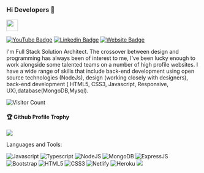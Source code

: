 ### Hi Developers 👋
<a href="https://manoharmeena123.github.io" target="text-decoration:none">   <img height="30" src="https://img.shields.io/badge/My%20Portfolio%20%E2%86%92-gray.svg?colorA=655BE1&colorB=4F44D6&style=for-the-badge"/></a>

[![YouTube Badge](https://img.shields.io/badge/YouTube-ItsManoharMeena-red)](https://www.youtube.com/@manoharmeena3346/videos)
[![Linkedin Badge](https://img.shields.io/badge/-Manohar-blue?style=flat-square&logo=Linkedin&logoColor=white&link=https://www.linkedin.com/in/manohar-meena-1a132221b)](https://www.linkedin.com/in/manohar-meena-1a132221b/)
[![Website Badge](https://img.shields.io/badge/Quora-Manohar-pink)](https://https://www.quora.com/profile/Manohar-Meena-14104)




I'm
Full Stack Solution Architect.
The crossover between design and programming has always been of interest to me, I've been lucky enough to work alongside some talented teams on a number of high profile websites. I have a wide range of skills that include back-end development using open source technologies (NodeJs), design (working closely with designers), back-end development ( HTML5, CSS3, Javascript, Responsive, UX),database(MongoDB,Mysql).


![Visitor Count](https://profile-counter.glitch.me/manoharmeena123/count.svg)

<div>
  <h4>🏆 Github Profile Trophy</h4>
  <a href="https://github.com/ryo-ma/github-profile-trophy">
    <img src="https://github-profile-trophy.vercel.app/?username=manoharmeena123&column=7"/>
  </a>
</div>

Languages and Tools: 

 <img alt="Javascript" src="https://img.shields.io/badge/javascript-%23ED8B00.svg?style=flat-square&logo=javascript&logoColor=white"/> <img alt="Typescript" src="https://img.shields.io/badge/typescript-%23238B00.svg?style=flat-square&logo=typescript&logoColor=white"/> <img alt="NodeJS" src="https://img.shields.io/badge/node.js-%2343853D.svg?style=flat-square&logo=node-dot-js&logoColor=white"/>  <img alt="MongoDB" src ="https://img.shields.io/badge/MongoDB-%234ea94b.svg?style=flat-square&logo=mongodb&logoColor=white"/> <img alt="ExpressJS" src ="https://img.shields.io/badge/ExpressjS-%234e434b.svg?style=flat-square&logo=express&logoColor=white"/> <img alt="Bootstrap" src="https://img.shields.io/badge/bootstrap-%23563D7C.svg?style=flat-square&logo=bootstrap&logoColor=white"/> <img alt="HTML5" src="https://img.shields.io/badge/html5-%23E34F26.svg?style=flat-square&logo=html5&logoColor=white"/> <img alt="CSS3" src="https://img.shields.io/badge/css3-%231572B6.svg?style=flat-square&logo=css3&logoColor=white"/> <img alt="Netlify" src ="https://img.shields.io/badge/Netllify-%234eab.svg?style=flat-square&logo=netlify&logoColor=white"/> <img alt="Heroku" src ="https://img.shields.io/badge/Heroku-%23478a4b.svg?style=flat-square&logo=heroku&logoColor=white"/> 
![](https://activity-graph.herokuapp.com/graph?username=manoharmeena123&theme=react-dark&area=true)
<!--
manoharmeena123/manoharmeena123 is a ✨ special ✨ repository because its `README.md` (this file) appears on your GitHub profile.
<p align="center"> <a href="https://github.com/SumitUjjwal"><img src="https://github-profile-trophy.vercel.app/?username=manoharmeena123&theme=dark&count_private=true" alt="manoharmeena123" /></a> </p><table>  <tr>    <td valign="top"><img align="center" src="https://github-readme-stats-oup691hc2-alexfp05405.vercel.app/api?username=manoharmeena123&show_icons=true&locale=en&theme=algolia&count_private=true" /></td>   <td valign="top"><img align="center" src="https://github-readme-streak-stats.herokuapp.com/?user=manoharmeena123&show_icons=true&locale=en&theme=algolia&count_private=true" alt="manoharmeena123" /></td>  </tr></table><img src="http://github-profile-summary-cards.vercel.app/api/cards/profile-details?username=manoharmeena123&theme=2077" width="100%" /><img src="https://github-readme-activity-graph.cyclic.app/graph?username=manoharmeena123&theme=react-dark&custom_title=manoharmeena123%20's%20contribution%20Graph&hide_border=true" />
Here are some ideas to get you started:
https://github-readme-activity-graph.cyclic.app/graph?username=manoharmeena123&theme=react-dark&custom_title=manoharmeena123%20%27s%20contribution%20Graph&hide_border=true
- 🔭 I’m currently working on ...
- 🌱 I’m currently learning ...
- 👯 I’m looking to collaborate on ...
- 🤔 I’m looking for help with ...
- 💬 Ask me about ...
- 📫 How to reach me: ...
- 😄 Pronouns: ...
- ⚡ Fun fact: .....

-->
